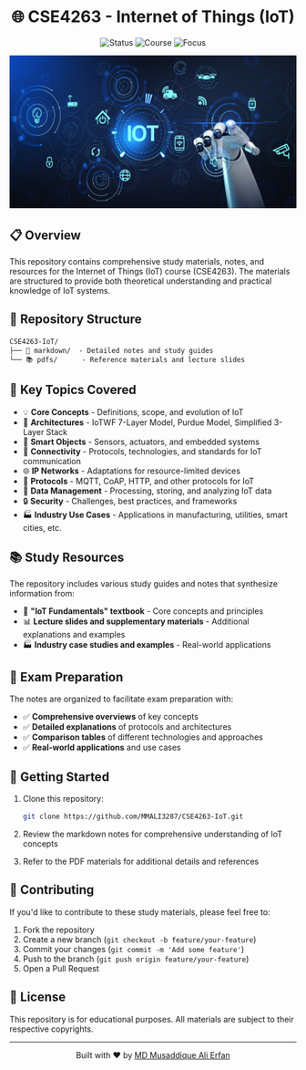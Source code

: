 <h1 align="center">🌐 CSE4263 - Internet of Things (IoT)</h1>

<p align="center">
  <img src="https://img.shields.io/badge/Status-Active-brightgreen?style=for-the-badge" alt="Status" />
  <img src="https://img.shields.io/badge/Course-CSE4263-blue?style=for-the-badge" alt="Course" />
  <img src="https://img.shields.io/badge/Focus-IoT-orange?style=for-the-badge" alt="Focus" />
</p>

<p align="center">
  <img src="assets/IOT-banner-min.jpg" alt="IoT Banner" width="600px" />
</p>

## 📋 Overview

This repository contains comprehensive study materials, notes, and resources for the Internet of Things (IoT) course (CSE4263). The materials are structured to provide both theoretical understanding and practical knowledge of IoT systems.

## 📁 Repository Structure

```text
CSE4263-IoT/
├── 📝 markdown/  - Detailed notes and study guides
└── 📚 pdfs/      - Reference materials and lecture slides
```

## 🎯 Key Topics Covered

- 💡 **Core Concepts** - Definitions, scope, and evolution of IoT
- 🔄 **Architectures** - IoTWF 7-Layer Model, Purdue Model, Simplified 3-Layer Stack
- 🔌 **Smart Objects** - Sensors, actuators, and embedded systems
- 📶 **Connectivity** - Protocols, technologies, and standards for IoT communication
- 🌐 **IP Networks** - Adaptations for resource-limited devices
- 📡 **Protocols** - MQTT, CoAP, HTTP, and other protocols for IoT
- 💾 **Data Management** - Processing, storing, and analyzing IoT data
- 🔒 **Security** - Challenges, best practices, and frameworks
- 🏭 **Industry Use Cases** - Applications in manufacturing, utilities, smart cities, etc.

## 📚 Study Resources

The repository includes various study guides and notes that synthesize information from:

- 📕 **"IoT Fundamentals" textbook** - Core concepts and principles
- 📊 **Lecture slides and supplementary materials** - Additional explanations and examples
- 🏭 **Industry case studies and examples** - Real-world applications

## 📝 Exam Preparation

The notes are organized to facilitate exam preparation with:

- ✅ **Comprehensive overviews** of key concepts
- ✅ **Detailed explanations** of protocols and architectures
- ✅ **Comparison tables** of different technologies and approaches
- ✅ **Real-world applications** and use cases

## 🚀 Getting Started

1. Clone this repository:

   ```bash
   git clone https://github.com/MMALI3287/CSE4263-IoT.git
   ```

2. Review the markdown notes for comprehensive understanding of IoT concepts
3. Refer to the PDF materials for additional details and references

## 🤝 Contributing

If you'd like to contribute to these study materials, please feel free to:

1. Fork the repository
2. Create a new branch (`git checkout -b feature/your-feature`)
3. Commit your changes (`git commit -m 'Add some feature'`)
4. Push to the branch (`git push origin feature/your-feature`)
5. Open a Pull Request

## 📜 License

This repository is for educational purposes. All materials are subject to their respective copyrights.

---

<p align="center">
  Built with ❤️ by <a href="https://github.com/MMALI3287">MD Musaddique Ali Erfan</a>
</p>

